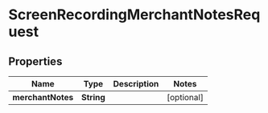 
# ScreenRecordingMerchantNotesRequest

## Properties
Name | Type | Description | Notes
------------ | ------------- | ------------- | -------------
**merchantNotes** | **String** |  |  [optional]




